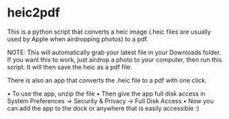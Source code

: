 # heic2pdf
This is a python script that converts a heic image (.heic files are usually used by Apple when airdropping photos) to a pdf. 

NOTE: This will automatically grab your latest file in your Downloads folder. If you want this to work, just airdrop a photo to your computer, then run this script. It will then save the heic as a pdf file.

There is also an app that converts the .heic file to a pdf with one click.

• To use the app, unzip the file
• Then give the app full disk access in System Preferences -> Security & Privacy -> Full Disk Access
• Now you can add the app to the dock or anywhere that is easily accessible :)
